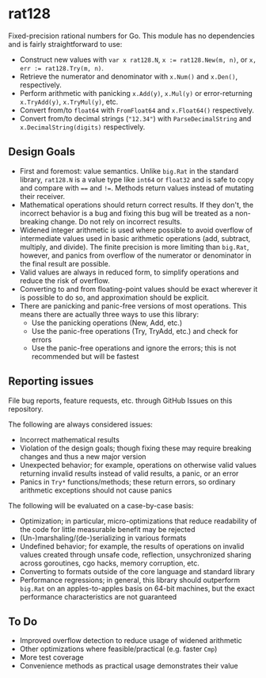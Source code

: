 # rat128

Fixed-precision rational numbers for Go. This module has no dependencies and
is fairly straightforward to use:

- Construct new values with `var x rat128.N`, `x := rat128.New(m, n)`, or
  `x, err := rat128.Try(m, n)`.
- Retrieve the numerator and denominator with `x.Num()` and `x.Den()`,
  respectively.
- Perform arithmetic with panicking `x.Add(y)`, `x.Mul(y)` or error-returning
  `x.TryAdd(y)`, `x.TryMul(y)`, etc.
- Convert from/to `float64` with `FromFloat64` and `x.Float64()` respectively.
- Convert from/to decimal strings (`"12.34"`) with `ParseDecimalString` and
  `x.DecimalString(digits)` respectively.

## Design Goals

- First and foremost: value semantics.
  Unlike `big.Rat` in the standard library, `rat128.N` is a value type like
  `int64` or `float32` and is safe to copy and compare with `==` and `!=`.
  Methods return values instead of mutating their receiver.
- Mathematical operations should return correct results. If they don't, the
  incorrect behavior is a bug and fixing this bug will be treated as a
  non-breaking change. Do not rely on incorrect results.
- Widened integer arithmetic is used where possible to avoid overflow of
  intermediate values used in basic arithmetic operations (add, subtract,
  multiply, and divide). The finite precision is more limiting than `big.Rat`,
  however, and panics from overflow of the numerator or denominator in the
  final result are possible.
- Valid values are always in reduced form, to simplify operations and reduce
  the risk of overflow.
- Converting to and from floating-point values should be exact wherever it is
  possible to do so, and approximation should be explicit.
- There are panicking and panic-free versions of most operations. This means
  there are actually three ways to use this library:
  - Use the panicking operations (New, Add, etc.)
  - Use the panic-free operations (Try, TryAdd, etc.) and check for errors
  - Use the panic-free operations and ignore the errors; this is not
    recommended but will be fastest

## Reporting issues

File bug reports, feature requests, etc. through GitHub Issues on this
repository.

The following are always considered issues:

- Incorrect mathematical results
- Violation of the design goals; though fixing these may require breaking
  changes and thus a new major version
- Unexpected behavior; for example, operations on otherwise valid values
  returning invalid results instead of valid results, a panic, or an error
- Panics in `Try*` functions/methods; these return errors, so ordinary
  arithmetic exceptions should not cause panics

The following will be evaluated on a case-by-case basis:

- Optimization; in particular, micro-optimizations that reduce readability
  of the code for little measurable benefit may be rejected
- (Un-)marshaling/(de-)serializing in various formats
- Undefined behavior; for example, the results of operations on invalid
  values created through unsafe code, reflection, unsychronized sharing
  across goroutines, cgo hacks, memory corruption, etc.
- Converting to formats outside of the core language and standard library
- Performance regressions; in general, this library should outperform `big.Rat`
  on an apples-to-apples basis on 64-bit machines, but the exact performance
  characteristics are not guaranteed

## To Do

- Improved overflow detection to reduce usage of widened arithmetic
- Other optimizations where feasible/practical (e.g. faster `Cmp`)
- More test coverage
- Convenience methods as practical usage demonstrates their value
